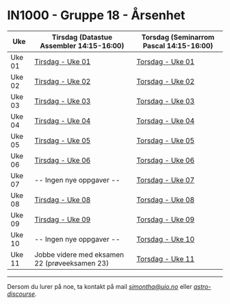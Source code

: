 # IN1000 - Gruppe 18 - Årsenhet

| Uke    | Tirsdag (Datastue Assembler 14:15-16:00) | Torsdag (Seminarrom Pascal 14:15-16:00) |
| ------ | ---------------------------------------- | --------------------------------------- |
| Uke 01 | [Tirsdag - Uke 01](./uke01/tirsdag/)     | [Torsdag - Uke 01](./uke01/torsdag/)    |
| Uke 02 | [Tirsdag - Uke 02](./uke02/tirsdag/)     | [Torsdag - Uke 02](./uke02/torsdag/)    |
| Uke 03 | [Tirsdag - Uke 03](./uke03/tirsdag/)     | [Torsdag - Uke 03](./uke03/torsdag/)    |
| Uke 04 | [Tirsdag - Uke 04](./uke04/tirsdag/)     | [Torsdag - Uke 04](./uke04/torsdag/)    |
| Uke 05 | [Tirsdag - Uke 05](./uke05/tirsdag/)     | [Torsdag - Uke 05](./uke05/torsdag/)    |
| Uke 06 | [Tirsdag - Uke 06](./uke06/tirsdag/)     | [Torsdag - Uke 06](./uke06/torsdag/)    |
| Uke 07 | -- Ingen nye oppgaver --                 | [Torsdag - Uke 07](./uke07/torsdag/)    |
| Uke 08 | [Tirsdag - Uke 08](./uke08/tirsdag/)     | [Torsdag - Uke 08](./uke08/torsdag/)    |
| Uke 09 | [Tirsdag - Uke 09](./uke09/tirsdag/)     | [Torsdag - Uke 09](./uke09/torsdag/)    |
| Uke 10 | -- Ingen nye oppgaver --                 | [Torsdag - Uke 10](./uke10/torsdag/)    |
| Uke 11 | Jobbe videre med eksamen 22 (prøveeksamen 23)                | [Torsdag - Uke 11](./uke11/torsdag/)    |

---

Dersom du lurer på noe, ta kontakt på mail *simontha@uio.no* eller _[astro-discourse](https://astro-discourse.uio.no/c/in1000-24h/433)_.
